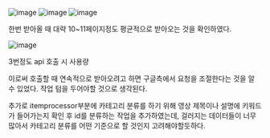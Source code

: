 ![image](https://sj-obsidian-bucket.s3.ap-northeast-2.amazonaws.com/7eba0e4bb644bf26b6d61a2b109760be.png)
![image](https://sj-obsidian-bucket.s3.ap-northeast-2.amazonaws.com/809e26a47fbfd81ce4143303f6981746.png)
![image](https://sj-obsidian-bucket.s3.ap-northeast-2.amazonaws.com/d139bcbe47f08ec4526cfac5ef555140.png)


한번 받아올 때 대략 10~11페이지정도 평균적으로 받아오는 것을 확인하였다.

![image](https://sj-obsidian-bucket.s3.ap-northeast-2.amazonaws.com/2d61510b435b04895f36c73adf3ee796.png)

3번정도 api 호출 시 사용량


이로써 호출할 때 연속적으로 받아오려고 하면 구글측에서 요청을 조절한다는 것을 알 수 있었다.
작업 텀을 두어야할 것으로 생각된다.

추가로 itemprocessor부분에 카테고리 분류를 하기 위해 영상 제목이나 설명에 키워드가 들어가는지 확인 후 id를 분류하는 작업을 추가하였는데, 걸러지는 데이터들이 너무 많아서 카테고리 분류를 어떤 기준으로 할 것인지 고려해야할듯하다.